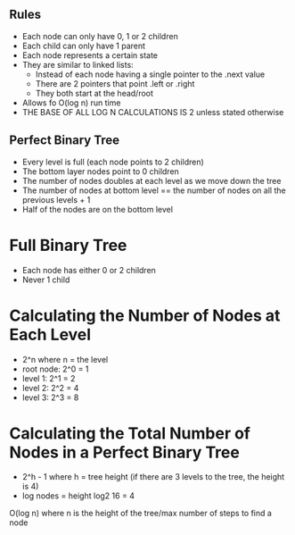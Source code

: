 ## Rules
- Each node can only have 0, 1 or 2 children
- Each child can only have 1 parent
- Each node represents a certain state
- They are similar to linked lists:
    - Instead of each node having a single pointer to the .next value
    - There are 2 pointers that point .left or .right
    - They both start at the head/root
- Allows fo O(log n) run time
- THE BASE OF ALL LOG N CALCULATIONS IS 2 unless stated otherwise 

## Perfect Binary Tree
- Every level is full (each node points to 2 children)
- The bottom layer nodes point to 0 children
- The number of nodes doubles at each level as we move down the tree
- The number of nodes at bottom level == the number of nodes on all the previous levels + 1
- Half of the nodes are on the bottom level

# Full Binary Tree
- Each node has either 0 or 2 children
- Never 1 child

# Calculating the Number of Nodes at Each Level
- 2^n where n = the level
- root node: 2^0 = 1
- level 1: 2^1 = 2
- level 2: 2^2 = 4
- level 3: 2^3 = 8

# Calculating the Total Number of Nodes in a Perfect Binary Tree
- 2^h - 1 where h = tree height (if there are 3 levels to the tree, the height is 4)
- log nodes = height
    log2 16 = 4

O(log n) where n is the height of the tree/max number of steps to find a node
